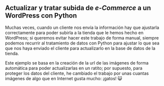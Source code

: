 ## Actualizar y tratar subida de *e-Commerce* a un WordPress con Python

Muchas veces, cuando un cliente nos envía la información hay que ajustarla correctamente para poder subirla a la tienda que le hemos hecho en WordPress; si queremos evitar hacer este trabajo de forma manual, siempre podemos recurrir al tratamiento de datos con Python para ajustar lo que sea que nos haya enviado el cliente para actualizarlo en la base de datos de la tienda.

Este ejemplo se basa en la creación de la url de las imágenes de forma automática para poder actualizarlas en un ratito; por supuesto, para proteger los datos del cliente, he cambiado el trabajo por unas cuantas imágenes de algo que en Internet gusta mucho: ¡gatos! 😺
